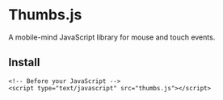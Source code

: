 Thumbs.js
=========

A mobile-mind JavaScript library for mouse and touch events.

Install
-------

    <!-- Before your JavaScript -->
    <script type="text/javascript" src="thumbs.js"></script>
